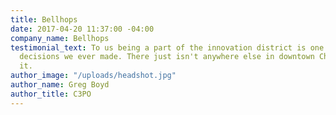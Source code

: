 ```yaml
---
title: Bellhops
date: 2017-04-20 11:37:00 -04:00
company_name: Bellhops
testimonial_text: To us being a part of the innovation district is one of the best
  decisions we ever made. There just isn't anywhere else in downtown Chattanooga like
  it.
author_image: "/uploads/headshot.jpg"
author_name: Greg Boyd
author_title: C3PO
---
```


